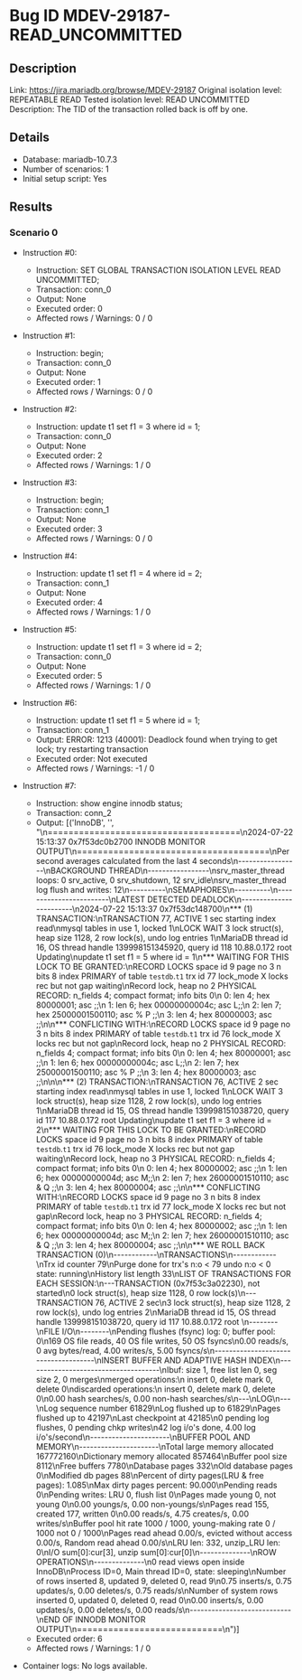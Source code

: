 # Bug ID MDEV-29187-READ_UNCOMMITTED

## Description

Link:                     https://jira.mariadb.org/browse/MDEV-29187
Original isolation level: REPEATABLE READ
Tested isolation level:   READ UNCOMMITTED
Description:              The TID of the transaction rolled back is off by one.


## Details
 * Database: mariadb-10.7.3
 * Number of scenarios: 1
 * Initial setup script: Yes

## Results
### Scenario 0
 * Instruction #0:
     - Instruction:  SET GLOBAL TRANSACTION ISOLATION LEVEL READ UNCOMMITTED;
     - Transaction: conn_0
     - Output: None
     - Executed order: 0
     - Affected rows / Warnings: 0 / 0
 * Instruction #1:
     - Instruction:  begin;
     - Transaction: conn_0
     - Output: None
     - Executed order: 1
     - Affected rows / Warnings: 0 / 0
 * Instruction #2:
     - Instruction:  update t1 set f1 = 3 where id = 1;
     - Transaction: conn_0
     - Output: None
     - Executed order: 2
     - Affected rows / Warnings: 1 / 0
 * Instruction #3:
     - Instruction:  begin;
     - Transaction: conn_1
     - Output: None
     - Executed order: 3
     - Affected rows / Warnings: 0 / 0
 * Instruction #4:
     - Instruction:  update t1 set f1 = 4 where id = 2;
     - Transaction: conn_1
     - Output: None
     - Executed order: 4
     - Affected rows / Warnings: 1 / 0
 * Instruction #5:
     - Instruction:  update t1 set f1 = 3 where id = 2;
     - Transaction: conn_0
     - Output: None
     - Executed order: 5
     - Affected rows / Warnings: 1 / 0
 * Instruction #6:
     - Instruction:  update t1 set f1 = 5 where id = 1;
     - Transaction: conn_1
     - Output: ERROR: 1213 (40001): Deadlock found when trying to get lock; try restarting transaction
     - Executed order: Not executed
     - Affected rows / Warnings: -1 / 0
 * Instruction #7:
     - Instruction:  show engine innodb status;
     - Transaction: conn_2
     - Output: [('InnoDB', '', "\n=====================================\n2024-07-22 15:13:37 0x7f53dc0b2700 INNODB MONITOR OUTPUT\n=====================================\nPer second averages calculated from the last 4 seconds\n-----------------\nBACKGROUND THREAD\n-----------------\nsrv_master_thread loops: 0 srv_active, 0 srv_shutdown, 12 srv_idle\nsrv_master_thread log flush and writes: 12\n----------\nSEMAPHORES\n----------\n------------------------\nLATEST DETECTED DEADLOCK\n------------------------\n2024-07-22 15:13:37 0x7f53dc148700\n*** (1) TRANSACTION:\nTRANSACTION 77, ACTIVE 1 sec starting index read\nmysql tables in use 1, locked 1\nLOCK WAIT 3 lock struct(s), heap size 1128, 2 row lock(s), undo log entries 1\nMariaDB thread id 16, OS thread handle 139998151345920, query id 118 10.88.0.172 root Updating\nupdate t1 set f1 = 5 where id = 1\n*** WAITING FOR THIS LOCK TO BE GRANTED:\nRECORD LOCKS space id 9 page no 3 n bits 8 index PRIMARY of table `testdb`.`t1` trx id 77 lock_mode X locks rec but not gap waiting\nRecord lock, heap no 2 PHYSICAL RECORD: n_fields 4; compact format; info bits 0\n 0: len 4; hex 80000001; asc     ;;\n 1: len 6; hex 00000000004c; asc      L;;\n 2: len 7; hex 25000001500110; asc %   P  ;;\n 3: len 4; hex 80000003; asc     ;;\n\n*** CONFLICTING WITH:\nRECORD LOCKS space id 9 page no 3 n bits 8 index PRIMARY of table `testdb`.`t1` trx id 76 lock_mode X locks rec but not gap\nRecord lock, heap no 2 PHYSICAL RECORD: n_fields 4; compact format; info bits 0\n 0: len 4; hex 80000001; asc     ;;\n 1: len 6; hex 00000000004c; asc      L;;\n 2: len 7; hex 25000001500110; asc %   P  ;;\n 3: len 4; hex 80000003; asc     ;;\n\n\n*** (2) TRANSACTION:\nTRANSACTION 76, ACTIVE 2 sec starting index read\nmysql tables in use 1, locked 1\nLOCK WAIT 3 lock struct(s), heap size 1128, 2 row lock(s), undo log entries 1\nMariaDB thread id 15, OS thread handle 139998151038720, query id 117 10.88.0.172 root Updating\nupdate t1 set f1 = 3 where id = 2\n*** WAITING FOR THIS LOCK TO BE GRANTED:\nRECORD LOCKS space id 9 page no 3 n bits 8 index PRIMARY of table `testdb`.`t1` trx id 76 lock_mode X locks rec but not gap waiting\nRecord lock, heap no 3 PHYSICAL RECORD: n_fields 4; compact format; info bits 0\n 0: len 4; hex 80000002; asc     ;;\n 1: len 6; hex 00000000004d; asc      M;;\n 2: len 7; hex 26000001510110; asc &   Q  ;;\n 3: len 4; hex 80000004; asc     ;;\n\n*** CONFLICTING WITH:\nRECORD LOCKS space id 9 page no 3 n bits 8 index PRIMARY of table `testdb`.`t1` trx id 77 lock_mode X locks rec but not gap\nRecord lock, heap no 3 PHYSICAL RECORD: n_fields 4; compact format; info bits 0\n 0: len 4; hex 80000002; asc     ;;\n 1: len 6; hex 00000000004d; asc      M;;\n 2: len 7; hex 26000001510110; asc &   Q  ;;\n 3: len 4; hex 80000004; asc     ;;\n\n*** WE ROLL BACK TRANSACTION (0)\n------------\nTRANSACTIONS\n------------\nTrx id counter 79\nPurge done for trx's n:o < 79 undo n:o < 0 state: running\nHistory list length 33\nLIST OF TRANSACTIONS FOR EACH SESSION:\n---TRANSACTION (0x7f53c3a02230), not started\n0 lock struct(s), heap size 1128, 0 row lock(s)\n---TRANSACTION 76, ACTIVE 2 sec\n3 lock struct(s), heap size 1128, 2 row lock(s), undo log entries 2\nMariaDB thread id 15, OS thread handle 139998151038720, query id 117 10.88.0.172 root \n--------\nFILE I/O\n--------\nPending flushes (fsync) log: 0; buffer pool: 0\n169 OS file reads, 40 OS file writes, 50 OS fsyncs\n0.00 reads/s, 0 avg bytes/read, 4.00 writes/s, 5.00 fsyncs/s\n-------------------------------------\nINSERT BUFFER AND ADAPTIVE HASH INDEX\n-------------------------------------\nIbuf: size 1, free list len 0, seg size 2, 0 merges\nmerged operations:\n insert 0, delete mark 0, delete 0\ndiscarded operations:\n insert 0, delete mark 0, delete 0\n0.00 hash searches/s, 0.00 non-hash searches/s\n---\nLOG\n---\nLog sequence number 61829\nLog flushed up to   61829\nPages flushed up to 42197\nLast checkpoint at  42185\n0 pending log flushes, 0 pending chkp writes\n42 log i/o's done, 4.00 log i/o's/second\n----------------------\nBUFFER POOL AND MEMORY\n----------------------\nTotal large memory allocated 167772160\nDictionary memory allocated 857464\nBuffer pool size   8112\nFree buffers       7780\nDatabase pages     332\nOld database pages 0\nModified db pages  88\nPercent of dirty pages(LRU & free pages): 1.085\nMax dirty pages percent: 90.000\nPending reads 0\nPending writes: LRU 0, flush list 0\nPages made young 0, not young 0\n0.00 youngs/s, 0.00 non-youngs/s\nPages read 155, created 177, written 0\n0.00 reads/s, 4.75 creates/s, 0.00 writes/s\nBuffer pool hit rate 1000 / 1000, young-making rate 0 / 1000 not 0 / 1000\nPages read ahead 0.00/s, evicted without access 0.00/s, Random read ahead 0.00/s\nLRU len: 332, unzip_LRU len: 0\nI/O sum[0]:cur[3], unzip sum[0]:cur[0]\n--------------\nROW OPERATIONS\n--------------\n0 read views open inside InnoDB\nProcess ID=0, Main thread ID=0, state: sleeping\nNumber of rows inserted 8, updated 9, deleted 0, read 9\n0.75 inserts/s, 0.75 updates/s, 0.00 deletes/s, 0.75 reads/s\nNumber of system rows inserted 0, updated 0, deleted 0, read 0\n0.00 inserts/s, 0.00 updates/s, 0.00 deletes/s, 0.00 reads/s\n----------------------------\nEND OF INNODB MONITOR OUTPUT\n============================\n")]
     - Executed order: 6
     - Affected rows / Warnings: 1 / 0

 * Container logs:
   No logs available.
